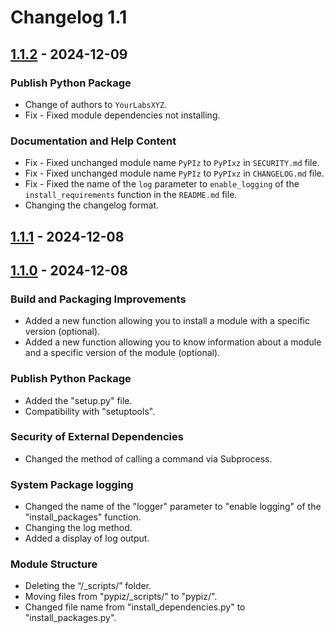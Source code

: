 # Changelog 1.1

## [1.1.2] - 2024-12-09

### Publish Python Package

- Change of authors to `YourLabsXYZ`.
- Fix - Fixed module dependencies not installing.

### Documentation and Help Content

- Fix - Fixed unchanged module name `PyPIz` to `PyPIxz` in `SECURITY.md` file.
- Fix - Fixed unchanged module name `PyPIz` to `PyPIxz` in `CHANGELOG.md` file.
- Fix - Fixed the name of the `log` parameter to `enable_logging` of the `install_requirements` function in the `README.md` file.
- Changing the changelog format.

## [1.1.1] - 2024-12-08

## [1.1.0] - 2024-12-08

### Build and Packaging Improvements

- Added a new function allowing you to install a module with a specific version (optional).
- Added a new function allowing you to know information about a module and a specific version of the module (optional).

### Publish Python Package

- Added the "setup.py" file.
- Compatibility with "setuptools".

### Security of External Dependencies

- Changed the method of calling a command via Subprocess.

### System Package logging

- Changed the name of the "logger" parameter to "enable logging" of the "install_packages" function.
- Changing the log method.
- Added a display of log output.

### Module Structure

- Deleting the “/_scripts/” folder.
- Moving files from "pypiz/_scripts/" to "pypiz/".
- Changed file name from "install_dependencies.py" to "install_packages.py".

[1.1.2]: https://github.com/YourLabXYZ/PyPIxz/compare/master...release/v1.1
[1.1.1]: https://github.com/YourLabXYZ/PyPIxz/compare/1.1.0-release...1.1.1-release
[1.1.0]: https://github.com/YourLabXYZ/PyPIxz/compare/1.0.2-release...1.1.0-release